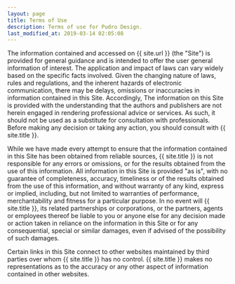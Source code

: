 ```yaml
---
layout: page
title: Terms of Use
description: Terms of use for Pudro Design.
last_modified_at: 2019-03-14 02:05:08
---
```

The information contained and accessed on {{ site.url }} (the "Site") is provided for general guidance and is intended to offer the user general information of interest. The application and impact of laws can vary widely based on the specific facts involved. Given the changing nature of laws, rules and regulations, and the inherent hazards of electronic communication, there may be delays, omissions or inaccuracies in information contained in this Site. Accordingly, The information on this Site is provided with the understanding that the authors and publishers are not herein engaged in rendering professional advice or services. As such, it should not be used as a substitute for consultation with professionals. Before making any decision or taking any action, you should consult with {{ site.title }}.

While we have made every attempt to ensure that the information contained in this Site has been obtained from reliable sources, {{ site.title }} is not responsible for any errors or omissions, or for the results obtained from the use of this information. All information in this Site is provided "as is", with no guarantee of completeness, accuracy, timeliness or of the results obtained from the use of this information, and without warranty of any kind, express or implied, including, but not limited to warranties of performance, merchantability and fitness for a particular purpose. In no event will {{ site.title }}, its related partnerships or corporations, or the partners, agents or employees thereof be liable to you or anyone else for any decision made or action taken in reliance on the information in this Site or for any consequential, special or similar damages, even if advised of the possibility of such damages.

Certain links in this Site connect to other websites maintained by third parties over whom {{ site.title }} has no control. {{ site.title }} makes no representations as to the accuracy or any other aspect of information contained in other websites.